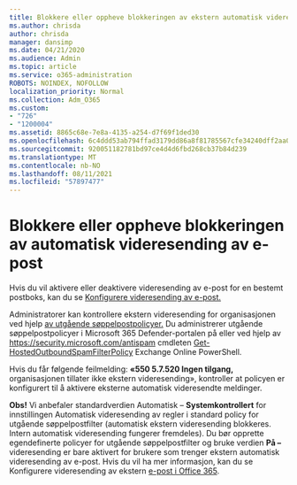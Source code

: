 ```yaml
---
title: Blokkere eller oppheve blokkeringen av ekstern automatisk videresending av e-post
ms.author: chrisda
author: chrisda
manager: dansimp
ms.date: 04/21/2020
ms.audience: Admin
ms.topic: article
ms.service: o365-administration
ROBOTS: NOINDEX, NOFOLLOW
localization_priority: Normal
ms.collection: Adm_O365
ms.custom:
- "726"
- "1200004"
ms.assetid: 8865c68e-7e8a-4135-a254-d7f69f1ded30
ms.openlocfilehash: 6c4ddd53ab794ffad3179dd86a8f81785567cfe34240dff2aa0a1df11094883d
ms.sourcegitcommit: 920051182781bd97ce4d4d6fbd268cb37b84d239
ms.translationtype: MT
ms.contentlocale: nb-NO
ms.lasthandoff: 08/11/2021
ms.locfileid: "57897477"
---
```

# <a name="block-or-unblock-eternal-automatic-email-forwarding"></a>Blokkere eller oppheve blokkeringen av automatisk videresending av e-post

Hvis du vil aktivere eller deaktivere videresending av e-post for en bestemt postboks, kan du se [Konfigurere videresending av e-post.](https://docs.microsoft.com/microsoft-365/admin/email/configure-email-forwarding)

Administratorer kan kontrollere ekstern videresending for organisasjonen ved hjelp [av utgående søppelpostpolicyer.](https://docs.microsoft.com/microsoft-365/security/office-365-security/configure-the-outbound-spam-policy) Du administrerer utgående søppelpostpolicyer i Microsoft 365 Defender-portalen på eller ved hjelp av <https://security.microsoft.com/antispam> cmdleten [Get-HostedOutboundSpamFilterPolicy](https://docs.microsoft.com/powershell/module/exchange/get-hostedoutboundspamfilterpolicy) Exchange Online PowerShell.

Hvis du får følgende feilmelding: **«550 5.7.520 Ingen tilgang,** organisasjonen tillater ikke ekstern videresending», kontroller at policyen er konfigurert til å aktivere eksterne automatisk videresendte meldinger.

**Obs!** Vi anbefaler standardverdien Automatisk –  **Systemkontrollert** for innstillingen Automatisk videresending av regler i standard policy for utgående søppelpostfilter (automatisk ekstern videresending blokkeres. Intern automatisk videresending fungerer fremdeles). Du bør opprette egendefinerte policyer for utgående søppelpostfilter og bruke verdien **På –** videresending er bare aktivert for brukere som trenger ekstern automatisk videresending av e-post. Hvis du vil ha mer informasjon, kan du se Konfigurere videresending av ekstern [e-post i Office 365](https://docs.microsoft.com/microsoft-365/security/office-365-security/external-email-forwarding).
